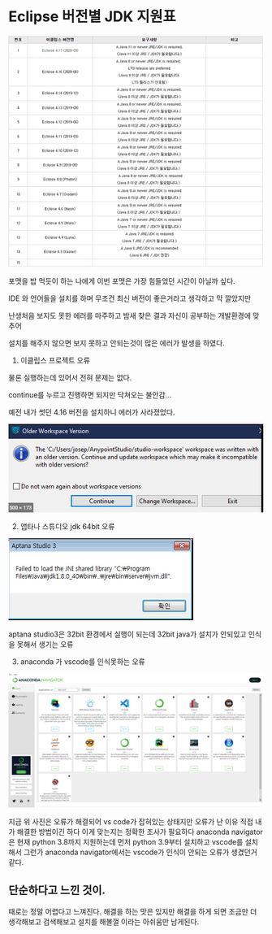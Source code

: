 # Eclipse 버전별 JDK 지원표

![image-20210916212204276](image/133615816-74b17475-1867-4a60-82e9-ac2de115de8d.png)

포맷을 밥 먹듯이 하는 나에게 이번 포맷은 가장 힘들었던 시간이 아닐까 싶다.

IDE 와 언어들을 설치를 하며 무조건 최신 버전이 좋은거라고 생각하고 막 깔았지만 

난생처음 보지도 못한 에러를 마주하고 밤새 찾은 결과 자신이 공부하는 개발환경에 맞추어

설치를 해주지 않으면 보지 못하고 안되는것이 많은 에러가 발생을 하였다. 



1. 이클립스 프로젝트 오류

물론 실행하는데 있어서 전혀 문제는 없다. 

continue를 누르고 진행하면 되지만 닥쳐오는 불안감... 

예전 내가 썻던 4.16 버전을 설치하니 에러가 사라졌었다.

![image-20210916214502533](image/133615830-96973d03-cecb-41e5-b88f-21d05212f0f7.png)


2. 앱타나 스튜디오 jdk 64bit 오류

![image-20210916214705087](image/133615864-f4f7f7b4-ee86-4d67-927a-56411815afcd.png)

aptana studio3은 32bit 환경에서 실행이 되는데 32bit java가 설치가 안되있고 인식을 못해서 생기는 오류 

3. anaconda 가 vscode를 인식못하는 오류

![image-20210916214927306](image/133615888-d3a5275c-e08a-4230-af5b-d40206d5966a.png)

지금 위 사진은 오류가 해결되어 vs code가 잡혀있는 상태지만 오류가 난 이유 
직접 내가 해결한 방법이긴 하다 이게 맞는지는 정확한 조사가 필요하다
anaconda navigator은 현재 python 3.8까지 지원하는데 먼저  python 3.9부터 설치하고 vscode를 설치해서 그런가 anaconda navigator에서는 vscode가 인식이 안되는 오류가 생겼던거 같다. 



## 단순하다고 느낀 것이.

때로는 정말 어렵다고 느껴진다. 해결을 하는 맛은 있지만 해결을 하게 되면 조금만 더 생각해보고 검색해보고 설치를 해볼껄 이라는 아쉬움만 남게된다.
